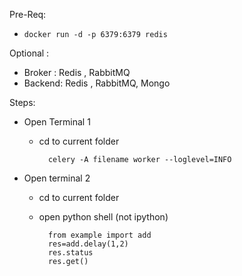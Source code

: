 

Pre-Req:
- ```docker run -d -p 6379:6379 redis ```

Optional :
- Broker : Redis , RabbitMQ 
- Backend: Redis , RabbitMQ, Mongo 


                
Steps:
- Open Terminal 1
  - cd to current folder
          
          celery -A filename worker --loglevel=INFO
- Open terminal 2
  - cd to current folder
  - open python shell (not ipython) 

          from example import add
          res=add.delay(1,2)
          res.status
          res.get()
        

